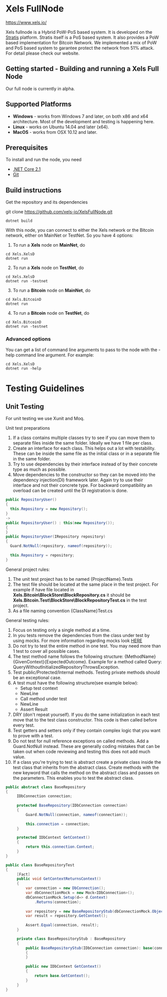 Xels FullNode
===============

https://www.xels.io/

Xels fullnode is a Hybrid PoW-PoS based system. It is developed on the [Stratis](https://stratisplatform.com/) platform. Stratis itself is a PoS based system. It also provides a PoW based implementation for Bitcoin Network.
We implemented a mix of PoW and PoS based system to garantee protect the network from 51% attack. For detail please check our website.  


Getting started - Building and running a Xels Full Node 
------------------

Our full node is currently in alpha.  



Supported Platforms
---------------

* <b>Windows</b> - works from Windows 7 and later, on both x86 and x64 architecture. Most of the development and testing is happening here.
* <b>Linux</b> - works on Ubuntu 14.04 and later (x64).
* <b>MacOS</b> - works from OSX 10.12 and later. 

Prerequisites
---------------

To install and run the node, you need
* [.NET Core 2.1](https://www.microsoft.com/net/download/core)
* [Git](https://git-scm.com/)

Build instructions
---------------
Get the repository and its dependencies

git clone https://github.com/xels-io/XelsFullNode.git  

```
dotnet build
```

With this node, you can connect to either the Xels network or the Bitcoin network, either on MainNet or TestNet.
So you have 4 options:

1. To run a <b>Xels</b> node on <b>MainNet</b>, do
```
cd Xels.XelsD
dotnet run
```  

2. To run a <b>Xels</b>  node on <b>TestNet</b>, do
```
cd Xels.XelsD
dotnet run -testnet
```  

3. To run a <b>Bitcoin</b> node on <b>MainNet</b>, do
```
cd Xels.BitcoinD
dotnet run
```  

4. To run a <b>Bitcoin</b> node on <b>TestNet</b>, do
```
cd Xels.BitcoinD
dotnet run -testnet
```  

### Advanced options

You can get a list of command line arguments to pass to the node with the -help command line argument. For example:
```
cd Xels.XelsD
dotnet run -help
```  

Testing Guidelines
===============

Unit Testing
------------
For unit testing we use Xunit and Moq.

Unit test preparations
1. If a class contains multiple classes try to see if you can move them to separate files inside the same folder. Ideally we have 1 file per class.
2. Create an interface for each class. This helps out a lot with testability. These can be inside the same file as the initial class or in a separate file in the same folder.
3. Try to use dependencies by their interface instead of by their concrete type as much as possible.
4. Move dependencies to the constructor so they can be moved into the dependency injection(DI) framework later. Again try to use their interface and not their concrete type.
   For backward compatibility an overload can be created until the DI registration is done.
  
  ```csharp
  public RepositoryUser()
  {
	this.Repository = new Repository();
  }
  ->
  public RepositoryUser() : this(new Repository());
  {	
  }  
  public RepositoryUser(IRepository repository)
  {
	Guard.NotNull(repository, nameof(repository));
	
	this.Repository = repository;
  }  
  ```
General project rules:
1. The unit test project has to be named {ProjectName}.Tests
2. The test file should be located at the same place in the test project. 
   For example if have file located in **Xels.Bitcoin\BlockStore\BlockRepository.cs** 
   it should be **Xels.Bitcoin.Test\BlockStore\BlockRepositoryTest.cs** in the test project.
3. As a file naming convention {ClassName}Test.cs

General testing rules:
1. Focus on testing only a single method at a time.
2. In you tests remove the dependencies from the class under test by using mocks. For more information regarding mocks look [HERE](https://github.com/Moq/moq4/wiki/Quickstart)
3. Do not try to test the entire method in one test. You may need more than 1 test to cover all possible cases.
4. The test method name follows the following structure: {MethodName}{GivenContext}{ExpectedOutcome}. Example for a method called Query: QueryWithoutInitializedRepositoryThrowsException.
5. Test public/Protected/Internal methods. Testing private methods should be an exceptional case.
6. A test must have the following structure(see example below):
	* Setup test context
	* NewLine
	* Call method under test
	* NewLine
	* Assert Result
7. DRY (don't repeat yourself). If you do the same initialization in each test move that to the test class constructor. This code is then called before every test.
8. Test getters and setters only if they contain complex logic that you want to prove with a test.
9. Do not test for null reference exceptions on called methods. Add a Guard.NotNull instead. 
   These are generally coding mistakes that can be taken out when code reviewing and testing this does not add much value.
10. If a class you're trying to test is abstract create a private class inside the test class that inherits from the abstract class.
   Create methods with the new keyword that calls the method on the abstract class and passes on the parameters. This enables you to test the abstract class.
   ```csharp
   public abstract class BaseRepository
   {
		IDbConnection connection;
		
		protected BaseRepository(IDbConnection connection)
		{
			Guard.NotNull(connection, nameof(connection));
		
			this.connection = connection;
		}
   
		protected IDbContext GetContext()
		{
			return this.connection.Context;
		}
   }
   
   public class BaseRepositoryTest
   {
		[Fact]
		public void GetContextReturnsContext()
		{
			var connection = new DbConnection();
			var dbConnectionMock = new Mock<IDbConnection>();
			dbConnectionMock.Setup(d=> d.Context)
				.Returns(connection);			
			
			var repository = new BaseRepositoryStub(dbConnectionMock.Object);
			var result = repository.GetContext();
			
			Assert.Equal(connection, result);
		}
   
		private class BaseRepositoryStub : BaseRepository
		{
			public BaseRepositoryStub(IDbConnection connection): base(connection)
			{
			}
			
			public new IDbContext GetContext()
			{
				return base.GetContext();
			}
		}
   }
   ```



